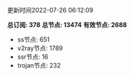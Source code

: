 更新时间2022-07-26 06:12:09

**总订阅: 378**
**总节点: 13474**
**有效节点: 2688**
- ss节点: 651
- v2ray节点: 1789
- ssr节点: 16
- trojan节点: 232
